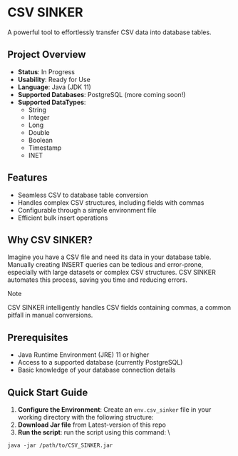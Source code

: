 # CSV SINKER

A powerful tool to effortlessly transfer CSV data into database tables.

## Project Overview

- **Status**: In Progress
- **Usability**: Ready for Use
- **Language**: Java (JDK 11)
- **Supported Databases**: PostgreSQL (more coming soon!)
- **Supported DataTypes**:
  - String
  - Integer
  - Long
  - Double
  - Boolean
  - Timestamp
  - INET

## Features

- Seamless CSV to database table conversion
- Handles complex CSV structures, including fields with commas
- Configurable through a simple environment file
- Efficient bulk insert operations

## Why CSV SINKER?

Imagine you have a CSV file and need its data in your database table. Manually creating INSERT queries can be tedious and error-prone, especially with large datasets or complex CSV structures. CSV SINKER automates this process, saving you time and reducing errors.

> [!NOTE]
> CSV SINKER intelligently handles CSV fields containing commas, a common pitfall in manual conversions.

## Prerequisites

- Java Runtime Environment (JRE) 11 or higher
- Access to a supported database (currently PostgreSQL)
- Basic knowledge of your database connection details

## Quick Start Guide

1. **Configure the Environment**:
   Create an `env.csv_sinker` file in your working directory with the following structure:
2. **Download Jar file** from Latest-version of this repo
3. **Run the script**:
   run the script using this command: \
```shell
java -jar /path/to/CSV_SINKER.jar
```